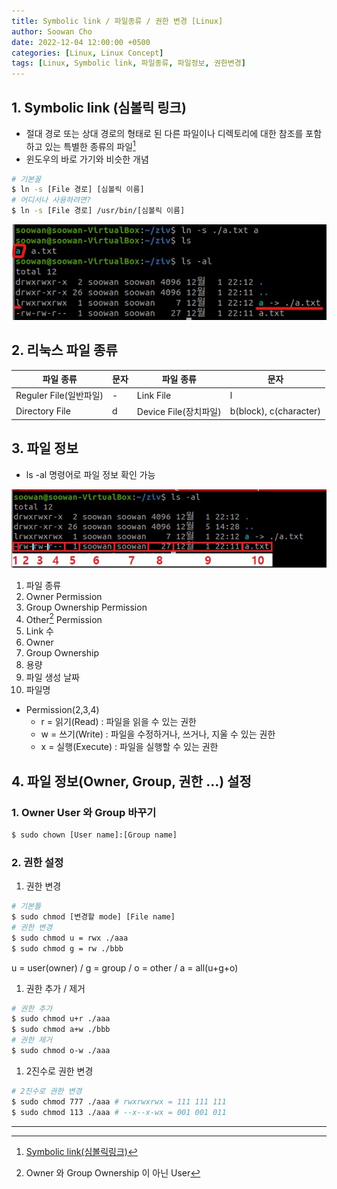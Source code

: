 ```yaml
---
title: Symbolic link / 파일종류 / 권한 변경 [Linux]
author: Soowan Cho
date: 2022-12-04 12:00:00 +0500
categories: [Linux, Linux Concept]
tags: [Linux, Symbolic link, 파일종류, 파일정보, 권한변경]
---
```


## 1. Symbolic link (심볼릭 링크)
- 절대 경로 또는 상대 경로의 형태로 된 다른 파일이나 디렉토리에 대한 참조를 포함하고 있는 특별한 종류의 파일[^f1]
- 윈도우의 바로 가기와 비슷한 개념
```bash
# 기본꼴
$ ln -s [File 경로] [심볼릭 이름]
# 어디서나 사용하려면?
$ ln -s [File 경로] /usr/bin/[심볼릭 이름]
```
<img src="/assets/img/Symbolic_link_file/symbolic_link.jpg">

## 2. 리눅스 파일 종류

|파일 종류|문자|파일 종류|문자|
|---|---|---|---|
|Reguler File(일반파일)|-|Link File|l|
|Directory File|d|Device File(장치파일)|b(block), c(character)|

## 3. 파일 정보
- ls -al 명령어로 파일 정보 확인 가능

<img src="/assets/img/Symbolic_link_file/ls_al.jpg">

1. 파일 종류
2. Owner Permission
3. Group Ownership Permission
4. Other[^f2] Permission
5. Link 수
6. Owner 
7. Group Ownership
8. 용량
9. 파일 생성 날짜
10. 파일명

- Permission(2,3,4)
  - r = 읽기(Read) : 파일을 읽을 수 있는 권한
  - w = 쓰기(Write) : 파일을 수정하거나, 쓰거나, 지울 수 있는 권한
  - x = 실행(Execute) : 파일을 실행할 수 있는 권한

## 4. 파일 정보(Owner, Group, 권한 ...) 설정

### 1. Owner User 와 Group 바꾸기
```bash
$ sudo chown [User name]:[Group name]
```

### 2. 권한 설정
   1. 권한 변경
```bash
# 기본틀
$ sudo chmod [변경할 mode] [File name]
# 권한 변경
$ sudo chmod u = rwx ./aaa
$ sudo chmod g = rw ./bbb
```
u = user(owner) / g = group / o = other / a = all(u+g+o)
   1. 권한 추가 / 제거
```bash
# 권한 추가
$ sudo chmod u+r ./aaa
$ sudo chmod a+w ./bbb
# 권한 제거
$ sudo chmod o-w ./aaa
```
   1. 2진수로 권한 변경
```bash
# 2진수로 권한 변경
$ sudo chmod 777 ./aaa # rwxrwxrwx = 111 111 111
$ sudo chmod 113 ./aaa # --x--x-wx = 001 001 011
```
  
  
---
[^f1]: [Symbolic link(심볼릭링크)](https://ko.wikipedia.org/wiki/%EC%8B%AC%EB%B3%BC%EB%A6%AD_%EB%A7%81%ED%81%AC)
[^f2]: Owner 와 Group Ownership 이 아닌 User